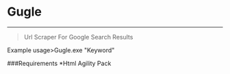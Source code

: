 # Gugle
***

>  Url Scraper For Google Search Results


Example usage>Gugle.exe "Keyword"


###Requirements
*Html Agility Pack
